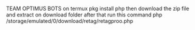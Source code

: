 TEAM OPTIMUS BOTS 
on termux 
pkg install php
then download the zip file and extract on download folder 
after that run this command 
php /storage/emulated/0/download/retag/retagproo.php

